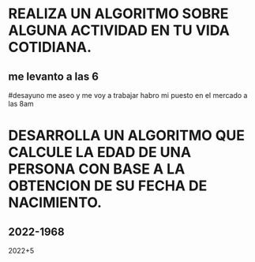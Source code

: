 # REALIZA UN ALGORITMO SOBRE ALGUNA ACTIVIDAD EN TU VIDA COTIDIANA.
## me levanto a las 6
#desayuno 
me aseo y me voy a trabajar
habro mi puesto en el mercado a las 8am







# DESARROLLA UN ALGORITMO QUE CALCULE LA EDAD DE UNA PERSONA CON BASE A LA OBTENCION DE SU FECHA DE NACIMIENTO.
## 2022-1968
2022+5
